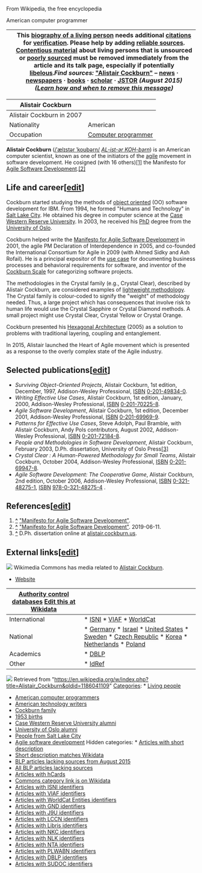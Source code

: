 



From Wikipedia, the free encyclopedia


American computer programmer


|  | This [biography of a living person](/wiki/Wikipedia:Biographies_of_living_persons "Wikipedia:Biographies of living persons") **needs additional [citations](/wiki/Wikipedia:Citing_sources "Wikipedia:Citing sources") for [verification](/wiki/Wikipedia:Verifiability "Wikipedia:Verifiability")**. Please help by adding [reliable sources](/wiki/Wikipedia:Reliable_sources "Wikipedia:Reliable sources"). [Contentious material](/wiki/Wikipedia:BLPREMOVE "Wikipedia:BLPREMOVE") about living persons that is unsourced or [poorly sourced](/wiki/Wikipedia:QUESTIONABLE "Wikipedia:QUESTIONABLE") **must be removed immediately** from the article and its talk page, especially if potentially [libelous](/wiki/Wikipedia:Libel "Wikipedia:Libel").*Find sources:* ["Alistair Cockburn"](https://www.google.com/search?as_eq=wikipedia&q=%22Alistair+Cockburn%22) – [news](https://www.google.com/search?tbm=nws&q=%22Alistair+Cockburn%22+-wikipedia&tbs=ar:1) **·** [newspapers](https://www.google.com/search?&q=%22Alistair+Cockburn%22&tbs=bkt:s&tbm=bks) **·** [books](https://www.google.com/search?tbs=bks:1&q=%22Alistair+Cockburn%22+-wikipedia) **·** [scholar](https://scholar.google.com/scholar?q=%22Alistair+Cockburn%22) **·** [JSTOR](https://www.jstor.org/action/doBasicSearch?Query=%22Alistair+Cockburn%22&acc=on&wc=on) *(August 2015)* *([Learn how and when to remove this message](/wiki/Help:Maintenance_template_removal "Help:Maintenance template removal"))* |
| --- | --- |




| Alistair Cockburn | |
| --- | --- |
| Alistair Cockburn in 2007 | |
| Nationality | American |
| Occupation | [Computer programmer](/wiki/Computer_programmer "Computer programmer") |


**Alistair Cockburn** ([/ˈælɪstər ˈkoʊbərn/](/wiki/Help:IPA/English "Help:IPA/English") [*AL-ist-ər KOH-bərn*](/wiki/Help:Pronunciation_respelling_key "Help:Pronunciation respelling key")) is an American computer scientist, known as one of the initiators of the [agile](/wiki/Agile_software_development "Agile software development") movement in software development. He cosigned (with 16 others)[[1]](#cite_note-1) the Manifesto for [Agile Software Development](/wiki/Agile_Software_Development "Agile Software Development").[[2]](#cite_note-2)




Life and career[[edit](/w/index.php?title=Alistair_Cockburn&action=edit&section=1 "Edit section: Life and career")]
-------------------------------------------------------------------------------------------------------------------


Cockburn started studying the methods of [object oriented](/wiki/Object_oriented "Object oriented") (OO) software development for IBM. From 1994, he formed "Humans and Technology" in [Salt Lake City](/wiki/Salt_Lake_City "Salt Lake City"). He obtained his degree in computer science at the [Case Western Reserve University](/wiki/Case_Western_Reserve_University "Case Western Reserve University"). In 2003, he received his [PhD](/wiki/PhD "PhD") degree from the [University of Oslo](/wiki/University_of_Oslo "University of Oslo").


Cockburn helped write the [Manifesto for Agile Software Development](/wiki/Manifesto_for_Agile_Software_Development "Manifesto for Agile Software Development") in 2001, the agile PM Declaration of Interdependence in 2005, and co-founded the International Consortium for Agile in 2009 (with Ahmed Sidky and Ash Rofail). He is a principal expositor of the [use case](/wiki/Use_case "Use case") for documenting business processes and behavioral requirements for software, and inventor of the [Cockburn Scale](/wiki/Cockburn_Scale "Cockburn Scale") for categorizing software projects.


The methodologies in the Crystal family (e.g., Crystal Clear), described by Alistair Cockburn, are considered examples of [lightweight methodology](/wiki/Lightweight_methodology "Lightweight methodology"). The Crystal family is colour-coded to signify the "weight" of methodology needed. Thus, a large project which has consequences that involve risk to human life would use the Crystal Sapphire or Crystal Diamond methods. A small project might use Crystal Clear, Crystal Yellow or Crystal Orange.


Cockburn presented his [Hexagonal Architecture](/wiki/Hexagonal_architecture_(software) "Hexagonal architecture (software)") (2005) as a solution to problems with traditional layering, coupling and entanglement.


In 2015, Alistair launched the Heart of Agile movement which is presented as a response to the overly complex state of the Agile industry.



Selected publications[[edit](/w/index.php?title=Alistair_Cockburn&action=edit&section=2 "Edit section: Selected publications")]
-------------------------------------------------------------------------------------------------------------------------------


* *Surviving Object-Oriented Projects*, Alistair Cockburn, 1st edition, December, 1997, Addison-Wesley Professional, [ISBN](/wiki/ISBN_(identifier) "ISBN (identifier)") [0-201-49834-0](/wiki/Special:BookSources/0-201-49834-0 "Special:BookSources/0-201-49834-0").
* *Writing Effective Use Cases*, Alistair Cockburn, 1st edition, January, 2000, Addison-Wesley Professional, [ISBN](/wiki/ISBN_(identifier) "ISBN (identifier)") [0-201-70225-8](/wiki/Special:BookSources/0-201-70225-8 "Special:BookSources/0-201-70225-8").
* *Agile Software Development*, Alistair Cockburn, 1st edition, December 2001, Addison-Wesley Professional, [ISBN](/wiki/ISBN_(identifier) "ISBN (identifier)") [0-201-69969-9](/wiki/Special:BookSources/0-201-69969-9 "Special:BookSources/0-201-69969-9").
* *Patterns for Effective Use Cases*, Steve Adolph, Paul Bramble, with Alistair Cockburn, Andy Pols contributors, August 2002, Addison-Wesley Professional, [ISBN](/wiki/ISBN_(identifier) "ISBN (identifier)") [0-201-72184-8](/wiki/Special:BookSources/0-201-72184-8 "Special:BookSources/0-201-72184-8").
* *People and Methodologies in Software Development*, Alistair Cockburn, February 2003, D.Ph. dissertation, University of Oslo Press[[3]](#cite_note-3)
* *Crystal Clear : A Human-Powered Methodology for Small Teams*, Alistair Cockburn, October 2004, Addison-Wesley Professional, [ISBN](/wiki/ISBN_(identifier) "ISBN (identifier)") [0-201-69947-8](/wiki/Special:BookSources/0-201-69947-8 "Special:BookSources/0-201-69947-8").
* *Agile Software Development: The Cooperative Game*, Alistair Cockburn, 2nd edition, October 2006, Addison-Wesley Professional, [ISBN](/wiki/ISBN_(identifier) "ISBN (identifier)") [0-321-48275-1](/wiki/Special:BookSources/0-321-48275-1 "Special:BookSources/0-321-48275-1"), [ISBN](/wiki/ISBN_(identifier) "ISBN (identifier)") [978-0-321-48275-4](/wiki/Special:BookSources/978-0-321-48275-4 "Special:BookSources/978-0-321-48275-4") .


References[[edit](/w/index.php?title=Alistair_Cockburn&action=edit&section=3 "Edit section: References")]
---------------------------------------------------------------------------------------------------------



1. **[^](#cite_ref-1)** ["Manifesto for Agile Software Development"](https://agilemanifesto.org).
2. **[^](#cite_ref-2)** ["Manifesto for Agile Software Development"](http://agilemanifesto.org/). 2019-06-11.
3. **[^](#cite_ref-3)** D.Ph. dissertation online at [alistair.cockburn.us](http://alistair.cockburn.us/index.php/People_and_methodologies_in_software_development).

External links[[edit](/w/index.php?title=Alistair_Cockburn&action=edit&section=4 "Edit section: External links")]
-----------------------------------------------------------------------------------------------------------------




![](//upload.wikimedia.org/wikipedia/en/thumb/4/4a/Commons-logo.svg/30px-Commons-logo.svg.png)
Wikimedia Commons has media related to [Alistair Cockburn](https://commons.wikimedia.org/wiki/Category:Alistair_Cockburn "commons:Category:Alistair Cockburn").

* [Website](http://alistair.cockburn.us/)




| [Authority control databases](/wiki/Help:Authority_control "Help:Authority control") [Edit this at Wikidata](https://www.wikidata.org/wiki/Q93058#identifiers "Edit this at Wikidata") | |
| --- | --- |
| International | * [ISNI](https://isni.org/isni/0000000117307963) * [VIAF](https://viaf.org/viaf/67411937) * [WorldCat](https://id.oclc.org/worldcat/entity/E39PBJbWCpCQXKTvhpgdqV8Bfq) |
| National | * [Germany](https://d-nb.info/gnd/173345271) * [Israel](http://olduli.nli.org.il/F/?func=find-b&local_base=NLX10&find_code=UID&request=987007456107205171) * [United States](https://id.loc.gov/authorities/n97092740) * [Sweden](https://libris.kb.se/rp357hc90wrrtkw) * [Czech Republic](https://aleph.nkp.cz/F/?func=find-c&local_base=aut&ccl_term=ica=xx0018704&CON_LNG=ENG) * [Korea](https://lod.nl.go.kr/resource/KAC200302082) * [Netherlands](http://data.bibliotheken.nl/id/thes/p260275859) * [Poland](https://dbn.bn.org.pl/descriptor-details/9810535511905606) |
| Academics | * [DBLP](https://dblp.org/pid/50/556) |
| Other | * [IdRef](https://www.idref.fr/058866906) |





![](https://login.wikimedia.org/wiki/Special:CentralAutoLogin/start?type=1x1)
Retrieved from "<https://en.wikipedia.org/w/index.php?title=Alistair_Cockburn&oldid=1186041109>"
[Categories](/wiki/Help:Category "Help:Category"): * [Living people](/wiki/Category:Living_people "Category:Living people")
* [American computer programmers](/wiki/Category:American_computer_programmers "Category:American computer programmers")
* [American technology writers](/wiki/Category:American_technology_writers "Category:American technology writers")
* [Cockburn family](/wiki/Category:Cockburn_family "Category:Cockburn family")
* [1953 births](/wiki/Category:1953_births "Category:1953 births")
* [Case Western Reserve University alumni](/wiki/Category:Case_Western_Reserve_University_alumni "Category:Case Western Reserve University alumni")
* [University of Oslo alumni](/wiki/Category:University_of_Oslo_alumni "Category:University of Oslo alumni")
* [People from Salt Lake City](/wiki/Category:People_from_Salt_Lake_City "Category:People from Salt Lake City")
* [Agile software development](/wiki/Category:Agile_software_development "Category:Agile software development")
Hidden categories: * [Articles with short description](/wiki/Category:Articles_with_short_description "Category:Articles with short description")
* [Short description matches Wikidata](/wiki/Category:Short_description_matches_Wikidata "Category:Short description matches Wikidata")
* [BLP articles lacking sources from August 2015](/wiki/Category:BLP_articles_lacking_sources_from_August_2015 "Category:BLP articles lacking sources from August 2015")
* [All BLP articles lacking sources](/wiki/Category:All_BLP_articles_lacking_sources "Category:All BLP articles lacking sources")
* [Articles with hCards](/wiki/Category:Articles_with_hCards "Category:Articles with hCards")
* [Commons category link is on Wikidata](/wiki/Category:Commons_category_link_is_on_Wikidata "Category:Commons category link is on Wikidata")
* [Articles with ISNI identifiers](/wiki/Category:Articles_with_ISNI_identifiers "Category:Articles with ISNI identifiers")
* [Articles with VIAF identifiers](/wiki/Category:Articles_with_VIAF_identifiers "Category:Articles with VIAF identifiers")
* [Articles with WorldCat Entities identifiers](/wiki/Category:Articles_with_WorldCat_Entities_identifiers "Category:Articles with WorldCat Entities identifiers")
* [Articles with GND identifiers](/wiki/Category:Articles_with_GND_identifiers "Category:Articles with GND identifiers")
* [Articles with J9U identifiers](/wiki/Category:Articles_with_J9U_identifiers "Category:Articles with J9U identifiers")
* [Articles with LCCN identifiers](/wiki/Category:Articles_with_LCCN_identifiers "Category:Articles with LCCN identifiers")
* [Articles with Libris identifiers](/wiki/Category:Articles_with_Libris_identifiers "Category:Articles with Libris identifiers")
* [Articles with NKC identifiers](/wiki/Category:Articles_with_NKC_identifiers "Category:Articles with NKC identifiers")
* [Articles with NLK identifiers](/wiki/Category:Articles_with_NLK_identifiers "Category:Articles with NLK identifiers")
* [Articles with NTA identifiers](/wiki/Category:Articles_with_NTA_identifiers "Category:Articles with NTA identifiers")
* [Articles with PLWABN identifiers](/wiki/Category:Articles_with_PLWABN_identifiers "Category:Articles with PLWABN identifiers")
* [Articles with DBLP identifiers](/wiki/Category:Articles_with_DBLP_identifiers "Category:Articles with DBLP identifiers")
* [Articles with SUDOC identifiers](/wiki/Category:Articles_with_SUDOC_identifiers "Category:Articles with SUDOC identifiers")

